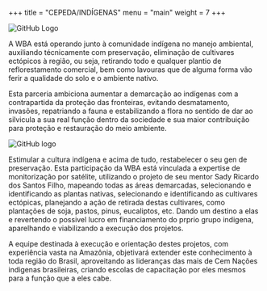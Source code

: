 +++
title = "CEPEDA/INDÍGENAS"
menu = "main"
weight = 7
+++

![GitHub Logo](/images/aldeiaindigena.jpg)

A WBA está operando junto à comunidade indígena no manejo ambiental, auxiliando técnicamente com preservação, eliminação de cultivares ectópicos à região, ou seja, retirando todo e qualquer plantio de reflorestamento comercial, bem como lavouras que de alguma forma vão ferir a qualidade do solo e o ambiente nativo.

Esta parceria ambiciona aumentar a demarcação ao indígenas com a contrapartida da proteção das fronteiras, evitando desmatamento, invasões, repatriando a fauna e estabilizando a flora  no sentido de dar ao silvicula a sua real função dentro da sociedade e sua maior contribuição para proteção e restauração do meio ambiente.

![GitHub logo](/images/fauna2.jpg)

Estimular a cultura indígena e acima de tudo, restabelecer o seu gen de preservação.
Esta participação da WBA está vinculada a expertise de monitorização por satélite, utilizando o projeto de seu mentor Sady Ricardo dos Santos Filho, mapeando todas as áreas demarcadas, selecionando e identificando as plantas nativas, selecionando e identificando as cultivares ectópicas, planejando a ação de retirada destas cultivares, como plantações de soja, pastos, pinus, eucaliptos, etc. Dando um destino a elas e revertendo o possivel lucro em financiamento do prprio grupo indigena, aparelhando e viabilizando a execução dos projetos.

A equipe destinada à execução e orientação destes projetos, com experiência vasta na Amazônia, objetivará extender este conhecimento à toda região do Brasil, aproveitando as lideranças das mais de Cem Nações indigenas brasileiras, criando escolas de capacitação por eles mesmos para a função que a eles cabe.
